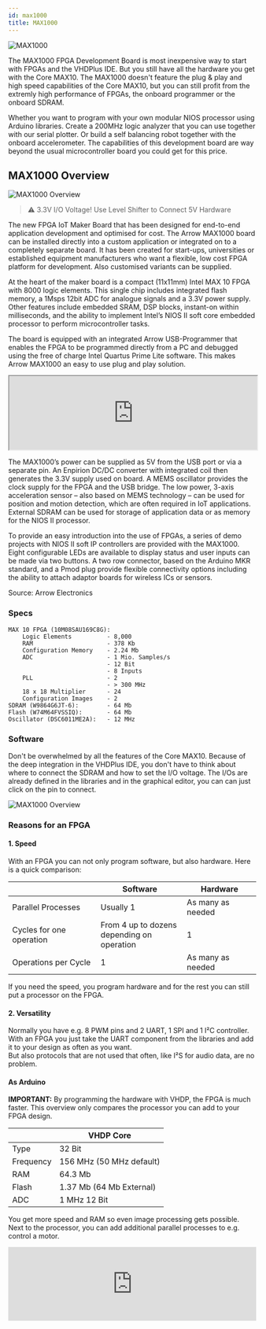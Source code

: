 ```yaml
---
id: max1000
title: MAX1000
---
```



![MAX1000](/img/max1000/Image.jpg)

The MAX1000 FPGA Development Board is most inexpensive way to start with FPGAs and the VHDPlus IDE. But you still have all the hardware you get with the Core MAX10. 
The MAX1000 doesn't feature the plug & play and high speed capabilities of the Core MAX10, but you can still profit from the extremly high performance of FPGAs, the onboard programmer or the onboard SDRAM.

Whether you want to program with your own modular NIOS processor using Arduino libraries. 
Create a 200MHz logic analyzer that you can use together with our serial plotter. 
Or build a self balancing robot together with the onboard accelerometer.
The capabilities of this development board are way beyond the usual microcontroller board you could get for this price.

## MAX1000 Overview
![MAX1000 Overview](/img/max1000/Top_labled.png)

> :warning: 3.3V I/O Voltage! Use Level Shifter to Connect 5V Hardware

The new FPGA IoT Maker Board that has been designed for end-to-end application development and optimised for cost. The Arrow MAX1000 board can be installed directly into a custom application or integrated on to a completely separate board. It has been created for start-ups, universities or established equipment manufacturers who want a flexible, low cost FPGA platform for development. Also customised variants can be supplied.

At the heart of the maker board is a compact (11x11mm) Intel MAX 10 FPGA with 8000 logic elements. This single chip includes integrated flash memory, a 1Msps 12bit ADC for analogue signals and a 3.3V power supply. Other features include embedded SRAM, DSP blocks, instant-on within milliseconds, and the ability to implement Intel’s NIOS II soft core embedded processor to perform microcontroller tasks.

The board is equipped with an integrated Arrow USB-Programmer that enables the FPGA to be programmed directly from a PC and debugged using the free of charge Intel Quartus Prime Lite software. This makes Arrow MAX1000 an easy to use plug and play solution.

<div class="fluidMedia"><iframe id="ytplayer" type="text/html" width="100%" src="https://www.youtube.com/embed/zSNgOrOqXTg?autoplay=0&origin=http://vhdplus.com" allowFullScreen></iframe></div>

The MAX1000’s power can be supplied as 5V from the USB port or via a separate pin. An Enpirion DC/DC converter with integrated coil then generates the 3.3V supply used on board. A MEMS oscillator provides the clock supply for the FPGA and the USB bridge. The low power, 3-axis acceleration sensor – also based on MEMS technology – can be used for position and motion detection, which are often required in IoT applications. External SDRAM can be used for storage of application data or as memory for the NIOS II processor.

To provide an easy introduction into the use of FPGAs, a series of demo projects with NIOS II soft IP controllers are provided with the MAX1000. Eight configurable LEDs are available to display status and user inputs can be made via two buttons. A two row connector, based on the Arduino MKR standard, and a Pmod plug provide flexible connectivity options including the ability to attach adaptor boards for wireless ICs or sensors.

Source: Arrow Electronics

### Specs

    MAX 10 FPGA (10M08SAU169C8G):
        Logic Elements          - 8,000
        RAM                     - 378 Kb
        Configuration Memory    - 2.24 Mb
        ADC                     - 1 Mio. Samples/s
                                - 12 Bit
                                - 8 Inputs
        PLL                     - 2
                                - > 300 MHz
        18 x 18 Multiplier      - 24
        Configuration Images    - 2
    SDRAM (W9864G6JT-6):        - 64 Mb
    Flash (W74M64FVSSIQ):       - 64 Mb
    Oscillator (DSC6011ME2A):   - 12 MHz

### Software

Don't be overwhelmed by all the features of the Core MAX10. Because of the deep integration in the VHDPlus IDE, you don't have to think about where to connect the SDRAM and how to set the I/O voltage. The I/Os are already defined in the libraries and in the graphical editor, you can can just click on the pin to connect.

![MAX1000 Overview](/img/max1000/Image2.jpg)

### Reasons for an FPGA

#### 1. Speed
With an FPGA you can not only program software, but also hardware. Here is a quick comparison:

|                        |Software                                      |Hardware         |
|------------------------|----------------------------------------------|-----------------|
|Parallel Processes      |Usually 1                                     |As many as needed|
|Cycles for one operation|From 4 up to dozens<br/>depending on operation|1                |
|Operations per Cycle    |1                                             |As many as needed|

If you need the speed, you program hardware and for the rest you can still put a processor on the FPGA.

#### 2. Versatility
Normally you have e.g. 8 PWM pins and 2 UART, 1 SPI and 1 I²C controller. With an FPGA you just take the UART component from the libraries and add it to your design as often as you want. <br/>
But also protocols that are not used that often, like I²S for audio data, are no problem.

#### As Arduino
**IMPORTANT:** By programming the hardware with VHDP, the FPGA is much faster. This overview only compares the processor you can add to your FPGA design.

|           | VHDP Core                         |
|-----------|-----------------------------------|
| Type      | 32 Bit                            |
| Frequency | 156 MHz (50 MHz default)          |
| RAM       | 64.3 Mb                           |
| Flash     | 1.37 Mb (64 Mb External)          |
| ADC       | 1 MHz 12 Bit                      |

You get more speed and RAM so even image processing gets possible. Next to the processor, you can add additional parallel processes to e.g. control a motor.

<div class="fluidMedia"><iframe id="ytplayer" type="text/html" width="100%" src="https://www.youtube.com/embed/WZTix6MlBNM?autoplay=0&origin=http://vhdplus.com" frameborder="0" allowfullscreen></iframe></div>